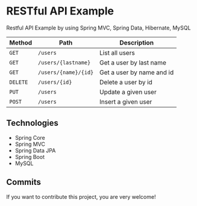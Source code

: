 # RESTful API Example
Restful API Example by using Spring MVC, Spring Data, Hibernate, MySQL


| Method | Path | Description |
| --- | --- | --- |
| `GET`  | `/users` | List all users |
| `GET`  | `/users/{lastname}` | Get a user by last name |
| `GET`  | `/users/{name}/{id}` | Get a user by name and id |
| `DELETE`  | `/users/{id}` | Delete a user by id |
| `PUT`  | `/users` | Update a given user |
| `POST`  | `/users` | Insert a given user |



Technologies
-----------------------------
- Spring Core
- Spring MVC
- Spring Data JPA 
- Spring Boot
- MySQL

Commits
-----------------------------
If you want to contribute this project, you are very welcome!
